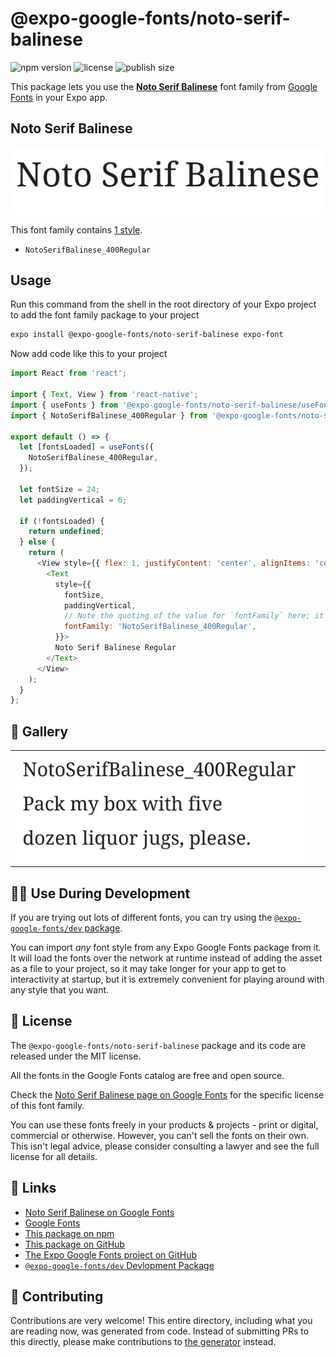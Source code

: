 # @expo-google-fonts/noto-serif-balinese

![npm version](https://flat.badgen.net/npm/v/@expo-google-fonts/noto-serif-balinese)
![license](https://flat.badgen.net/github/license/expo/google-fonts)
![publish size](https://flat.badgen.net/packagephobia/install/@expo-google-fonts/noto-serif-balinese)

This package lets you use the [**Noto Serif Balinese**](https://fonts.google.com/specimen/Noto+Serif+Balinese) font family from [Google Fonts](https://fonts.google.com/) in your Expo app.

## Noto Serif Balinese

![Noto Serif Balinese](./font-family.png)

This font family contains [1 style](#-gallery).

- `NotoSerifBalinese_400Regular`

## Usage

Run this command from the shell in the root directory of your Expo project to add the font family package to your project
```sh
expo install @expo-google-fonts/noto-serif-balinese expo-font
```

Now add code like this to your project
```js
import React from 'react';

import { Text, View } from 'react-native';
import { useFonts } from '@expo-google-fonts/noto-serif-balinese/useFonts';
import { NotoSerifBalinese_400Regular } from '@expo-google-fonts/noto-serif-balinese/400Regular';

export default () => {
  let [fontsLoaded] = useFonts({
    NotoSerifBalinese_400Regular,
  });

  let fontSize = 24;
  let paddingVertical = 6;

  if (!fontsLoaded) {
    return undefined;
  } else {
    return (
      <View style={{ flex: 1, justifyContent: 'center', alignItems: 'center' }}>
        <Text
          style={{
            fontSize,
            paddingVertical,
            // Note the quoting of the value for `fontFamily` here; it expects a string!
            fontFamily: 'NotoSerifBalinese_400Regular',
          }}>
          Noto Serif Balinese Regular
        </Text>
      </View>
    );
  }
};

```

## 🔡 Gallery


||||
|-|-|-|
|![NotoSerifBalinese_400Regular](.//400Regular/NotoSerifBalinese_400Regular.ttf.png)||||


## 👩‍💻 Use During Development

If you are trying out lots of different fonts, you can try using the [`@expo-google-fonts/dev` package](https://github.com/expo/google-fonts/tree/master/font-packages/dev#readme).

You can import *any* font style from any Expo Google Fonts package from it. It will load the fonts
over the network at runtime instead of adding the asset as a file to your project, so it may take longer
for your app to get to interactivity at startup, but it is extremely convenient
for playing around with any style that you want.

## 📖 License

The `@expo-google-fonts/noto-serif-balinese` package and its code are released under the MIT license.

All the fonts in the Google Fonts catalog are free and open source.

Check the [Noto Serif Balinese page on Google Fonts](https://fonts.google.com/specimen/Noto+Serif+Balinese) for the specific license of this font family.

You can use these fonts freely in your products & projects - print or digital, commercial or otherwise. However, you can't sell the fonts on their own. This isn't legal advice, please consider consulting a lawyer and see the full license for all details.

## 🔗 Links

- [Noto Serif Balinese on Google Fonts](https://fonts.google.com/specimen/Noto+Serif+Balinese)
- [Google Fonts](https://fonts.google.com/)
- [This package on npm](https://www.npmjs.com/package/@expo-google-fonts/noto-serif-balinese)
- [This package on GitHub](https://github.com/expo/google-fonts/tree/master/font-packages/noto-serif-balinese)
- [The Expo Google Fonts project on GitHub](https://github.com/expo/google-fonts)
- [`@expo-google-fonts/dev` Devlopment Package](https://github.com/expo/google-fonts/tree/master/font-packages/dev)

## 🤝 Contributing

Contributions are very welcome! This entire directory, including what you are reading now, was generated from code. Instead of submitting PRs to this directly, please make contributions to [the generator](https://github.com/expo/google-fonts/tree/master/packages/generator) instead.
